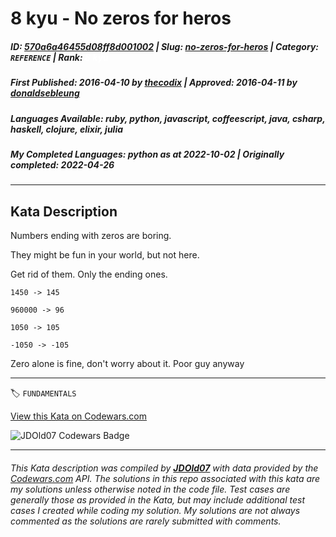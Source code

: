 # 8 kyu - No zeros for heros

##### **ID**: [570a6a46455d08ff8d001002](https://www.codewars.com/kata/570a6a46455d08ff8d001002) | **Slug**: [no-zeros-for-heros](https://www.codewars.com/kata/570a6a46455d08ff8d001002) | **Category**: `REFERENCE` | **Rank**: <span style="color:white">8 kyu</span>

##### **First Published**: 2016-04-10 ***by*** [thecodix](https://www.codewars.com/users/thecodix) | **Approved**: 2016-04-11 ***by*** [donaldsebleung](https://www.codewars.com/users/donaldsebleung)

##### **Languages Available**: ruby, python, javascript, coffeescript, java, csharp, haskell, clojure, elixir, julia

##### **My Completed Languages**: python ***as at*** 2022-10-02 | **Originally completed**: 2022-04-26

---

## Kata Description


Numbers ending with zeros are boring.



They might be fun in your world, but not here.



Get rid of them. Only the ending ones.



    1450 -> 145

    960000 -> 96

    1050 -> 105

    -1050 -> -105

    

Zero alone is fine, don't worry about it. Poor guy anyway

---


🏷 `FUNDAMENTALS`


[View this Kata on Codewars.com](https://www.codewars.com/kata/570a6a46455d08ff8d001002)

![](https://www.codewars.com/users/jdold07/badges/large "JDOld07 Codewars Badge")

---

###### *This Kata description was compiled by [**JDOld07**](https://tpstech.dev) with data provided by the [Codewars.com](https://www.codewars.com) API.  The solutions in this repo associated with this kata are my solutions unless otherwise noted in the code file.  Test cases are generally those as provided in the Kata, but may include additional test cases I created while coding my solution.  My solutions are not always commented as the solutions are rarely submitted with comments.*
